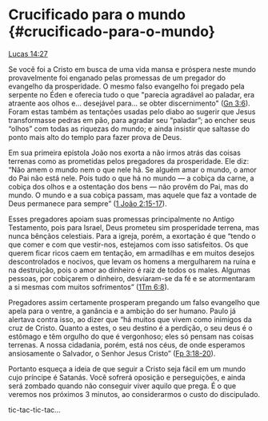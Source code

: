 # **Crucificado para o mundo** {#crucificado-para-o-mundo}

[Lucas 14:27](http://bibliaonline.com.br/acf/lc/14/27)

Se você foi a Cristo em busca de uma vida mansa e próspera neste mundo provavelmente foi enganado pelas promessas de um pregador do evangelho da prosperidade. O mesmo falso evangelho foi pregado pela serpente no Éden e oferecia tudo o que &quot;parecia agradável ao paladar, era atraente aos olhos e... desejável para... se obter discernimento&quot; ([Gn 3:6](http://bibliaonline.com.br/acf/gn/3/6)). Foram estas também as tentações usadas pelo diabo ao sugerir que Jesus transformasse pedras em pão, para agradar seu “paladar”; ao encher seus “olhos” com todas as riquezas do mundo; e ainda insistir que saltasse do ponto mais alto do templo para fazer prova de Deus.

Em sua primeira epístola João nos exorta a não irmos atrás das coisas terrenas como as prometidas pelos pregadores da prosperidade. Ele diz: “Não amem o mundo nem o que nele há. Se alguém amar o mundo, o amor do Pai não está nele. Pois tudo o que há no mundo — a cobiça da carne, a cobiça dos olhos e a ostentação dos bens — não provêm do Pai, mas do mundo. O mundo e a sua cobiça passam, mas aquele que faz a vontade de Deus permanece para sempre” ([1 João 2:15-17](http://bibliaonline.com.br/acf/1jo/2/15-17)).

Esses pregadores apoiam suas promessas principalmente no Antigo Testamento, pois para Israel, Deus prometeu sim prosperidade terrena, mas nunca bênçãos celestiais. Para a igreja, porém, a exortação é que “tendo o que comer e com que vestir-nos, estejamos com isso satisfeitos. Os que querem ficar ricos caem em tentação, em armadilhas e em muitos desejos descontrolados e nocivos, que levam os homens a mergulharem na ruína e na destruição, pois o amor ao dinheiro é raiz de todos os males. Algumas pessoas, por cobiçarem o dinheiro, desviaram-se da fé e se atormentaram a si mesmas com muitos sofrimentos” ([1Tm 6:8](http://bibliaonline.com.br/acf/1tm/6/8)).

Pregadores assim certamente prosperam pregando um falso evangelho que apela para o ventre, a ganância e a ambição do ser humano. Paulo já alertava contra isso, ao dizer que “há muitos que vivem como inimigos da cruz de Cristo. Quanto a estes, o seu destino é a perdição, o seu deus é o estômago e têm orgulho do que é vergonhoso; eles só pensam nas coisas terrenas. A nossa cidadania, porém, está nos céus, de onde esperamos ansiosamente o Salvador, o Senhor Jesus Cristo” ([Fp 3:18-20](http://bibliaonline.com.br/acf/fp/3/18-20)).

Portanto esqueça a ideia de que seguir a Cristo seja fácil em um mundo cujo príncipe é Satanás. Você sofrerá oposição e perseguições, e ainda será zombado quando não conseguir viver aquilo que prega. É o que veremos nos próximos 3 minutos, ao considerarmos o custo do discipulado.

tic-tac-tic-tac...